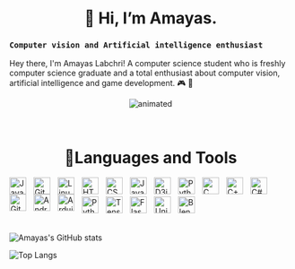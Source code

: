 # <h1 align="center"> 👋 Hi, I’m Amayas.</h1>
### `Computer vision and Artificial intelligence enthusiast`
Hey there, I'm Amayas Labchri! A computer science student who is freshly computer science graduate and a total enthusiast about computer vision, artificial intelligence and game development. 🎮 🚀
<br>
<p align="center">
<img src="https://github.com/SpeedKillsx/SpeedKillsx/blob/main/giphy.gif" alt="animated" />
</p>

<br>
<h1 align="center" >🧰Languages and Tools</h1>

<img align="left" alt="Java" width="30px" style="padding-right:10px;" src="https://cdn.jsdelivr.net/gh/devicons/devicon/icons/java/java-original.svg"/>

<img align="left" alt="Git" width="30px" style="padding-right:10px;" src="https://cdn.jsdelivr.net/gh/devicons/devicon/icons/git/git-original.svg" />
<img align="left" alt="Linux" width="30px" style="padding-right:10px;" src="https://cdn.jsdelivr.net/gh/devicons/devicon/icons/linux/linux-original.svg" />
<img align="left" alt="HTML" width="30px" style="padding-right:10px;" src="https://cdn.jsdelivr.net/gh/devicons/devicon/icons/html5/html5-plain.svg" />
<img align="left" alt="CSS" width="30px" style="padding-right:10px;" src="https://cdn.jsdelivr.net/gh/devicons/devicon/icons/css3/css3-plain.svg" />
<img align="left" alt="JavaScript" width="30px" style="padding-right:10px;" src="https://cdn.jsdelivr.net/gh/devicons/devicon/icons/javascript/javascript-plain.svg" />

<img  align="left" alt="D3js" width="30px" style="padding-right:10px" src="https://cdn.jsdelivr.net/gh/devicons/devicon/icons/d3js/d3js-plain.svg" />

<img align="left" alt="Python" width="30px" style="padding-right:10px;" src="https://cdn.jsdelivr.net/gh/devicons/devicon/icons/python/python-plain.svg" />

<img  align="left" alt="C" width="30px" style="padding-right:10px;"   src="https://cdn.jsdelivr.net/gh/devicons/devicon/icons/c/c-original.svg" />
          
<img align="left" alt="C++" width="30px" style="padding-right:10px;" src="https://cdn.jsdelivr.net/gh/devicons/devicon/icons/cplusplus/cplusplus-original.svg" />
<img align="left" alt="C#" width="30px" style="padding-right:10px;" src="https://cdn.jsdelivr.net/gh/devicons/devicon/icons/csharp/csharp-original.svg" />
<img align="left" alt="GitHub" width="30px" style="padding-right:10px;" src="https://cdn.jsdelivr.net/gh/devicons/devicon/icons/github/github-original.svg" />

<img align="left" alt="Android-studio" width="30px" style="padding-right:10px;" src="https://cdn.jsdelivr.net/gh/devicons/devicon/icons/androidstudio/androidstudio-original.svg" />

<img align="left" alt="Arduino" width="30px" style="padding-right:10px;"  src="https://cdn.jsdelivr.net/gh/devicons/devicon/icons/arduino/arduino-original-wordmark.svg" />
<br>
<br>

<img align="left" alt="Python" width="30px" style="padding-right:10px;" src="https://cdn.jsdelivr.net/gh/devicons/devicon/icons/python/python-original.svg" />
          
<img align="left" alt="Tensorflow" width="30px" style="padding-right:10px;" src="https://cdn.jsdelivr.net/gh/devicons/devicon/icons/tensorflow/tensorflow-original.svg" />

<img  align="left" alt="Flask" width="30px" style="padding-right:10px;" src="https://cdn.jsdelivr.net/gh/devicons/devicon/icons/flask/flask-original.svg" />

<img align="left" alt="Unity" width="30px" style="padding-right:10px;" src="https://cdn.jsdelivr.net/gh/devicons/devicon/icons/blender/blender-original.svg" />


<img align="left" alt="Blender" width="30px" style="padding-right:10px;"  src="https://cdn.jsdelivr.net/gh/devicons/devicon/icons/unity/unity-original-wordmark.svg" />
          


          


<br/>
<br/>
<br/>

![Amayas's GitHub stats](https://github-readme-stats.vercel.app/api?username=SpeedKillsx&show_icons=true&theme=transparent)

![Top Langs](https://github-readme-stats.vercel.app/api/top-langs/?username=SpeedKillsx&hide_progress=false)
<!---
SpeedKillsx/SpeedKillsx is a ✨ special ✨ repository because its `README.md` (this file) appears on your GitHub profile.
You can click the Preview link to take a look at your changes.
--->
